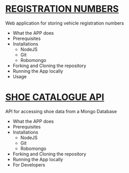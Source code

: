 # [REGISTRATION NUMBERS](https://github.com/cale312/registration_number_webApp)

Web application for storing vehicle registration numbers

  * What the APP does
  * Prerequisites
  * Installations
    * NodeJS
    * Git
    * Robomongo
  * Forking and Cloning the repository
  * Running the App locally
  * Usage

# [SHOE CATALOGUE API](https://github.com/cale312/shoe_catalogue_api)

API for accessing shoe data from a Mongo Database

  * What the APP does
  * Prerequisites
  * Installations
    * NodeJS
    * Git
    * Robomongo
  * Forking and Cloning the repository
  * Running the App locally
  * For Developers
